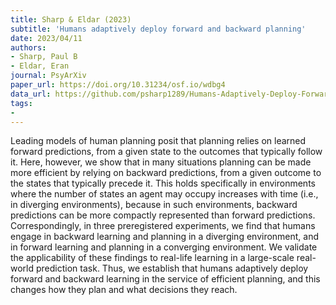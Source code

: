 ```yaml
---
title: Sharp & Eldar (2023)
subtitle: 'Humans adaptively deploy forward and backward planning'
date: 2023/04/11
authors:
- Sharp, Paul B
- Eldar, Eran
journal: PsyArXiv
paper_url: https://doi.org/10.31234/osf.io/wdbg4
data_url: https://github.com/psharp1289/Humans-Adaptively-Deploy-Forward-and-Backward-Planning
tags:
-
---
```


Leading models of human planning posit that planning relies on learned forward predictions, from a given state to the outcomes that typically follow it. Here, however, we show that in many situations planning can be made more efficient by relying on backward predictions, from a given outcome to the states that typically precede it. This holds specifically in environments where the number of states an agent may occupy increases with time (i.e., in diverging environments), because in such environments, backward predictions can be more compactly represented than forward predictions. Correspondingly, in three preregistered experiments, we find that humans engage in backward learning and planning in a diverging environment, and in forward learning and planning in a converging environment. We validate the applicability of these findings to real-life learning in a large-scale real-world prediction task. Thus, we establish that humans adaptively deploy forward and backward learning in the service of efficient planning, and this changes how they plan and what decisions they reach.
